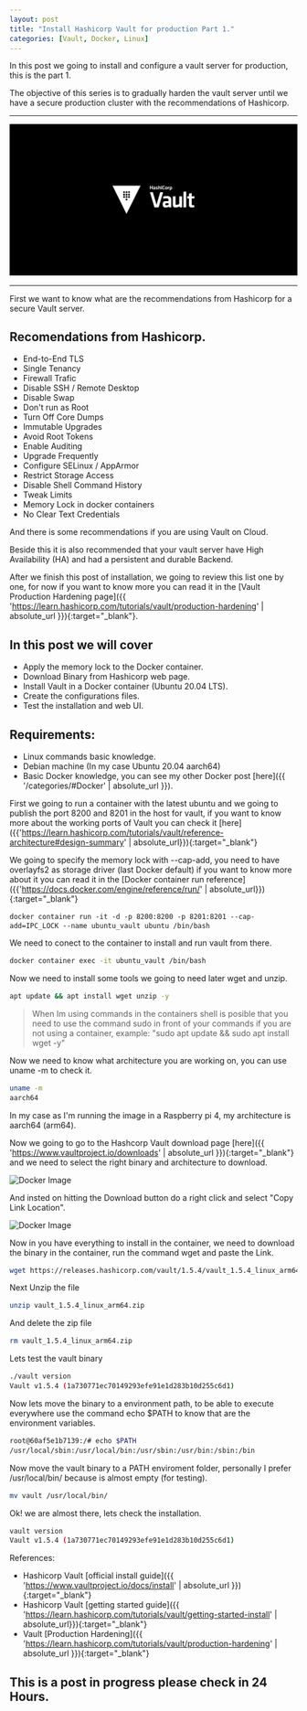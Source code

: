 ```yaml
---
layout: post
title: "Install Hashicorp Vault for production Part 1."
categories: [Vault, Docker, Linux]
---
```

In this post we going to install and configure a vault server for production, this is the part 1.

The objective of this series is to gradually harden the vault server until we have a secure production cluster with the recommendations of Hashicorp.

* * *

![Vault Image](/assets/images/vault.png)

* * *

First we want to know what are the recommendations from Hashicorp for a secure Vault server.

## [](#header-3)Recomendations from Hashicorp.

* End-to-End TLS
* Single Tenancy
* Firewall Trafic
* Disable SSH / Remote Desktop
* Disable Swap
* Don't run as Root
* Turn Off Core Dumps
* Immutable Upgrades
* Avoid Root Tokens
* Enable Auditing
* Upgrade Frequently
* Configure SELinux / AppArmor
* Restrict Storage Access
* Disable Shell Command History
* Tweak Limits
* Memory Lock in docker containers
* No Clear Text Credentials

And there is some recommendations if you are using Vault on Cloud.

Beside this it is also recommended that your vault server have High Availability (HA) and had a persistent and durable Backend.

After we finish this post of installation, we going to review this list one by one, for now if you want to know more you can read it in the [Vault Production Hardening page]({{ 'https://learn.hashicorp.com/tutorials/vault/production-hardening' | absolute_url }}){:target="_blank"}.

## [](#header-3)In this post we will cover

* Apply the memory lock to the Docker container.
* Download Binary from Hashicorp web page.
* Install Vault in a Docker container (Ubuntu 20.04 LTS).
* Create the configurations files.
* Test the installation and web UI.

## [](#header-2)Requirements:

* Linux commands basic knowledge.
* Debian machine (In my case Ubuntu 20.04 aarch64)
* Basic Docker knowledge, you can see my other Docker post [here]({{ '/categories/#Docker' | absolute_url }}).

First we going to run a container with the latest ubuntu and we going to publish the port 8200 and 8201 in the host for vault, if you want to know more about the working ports of Vault you can check it [here]({{'https://learn.hashicorp.com/tutorials/vault/reference-architecture#design-summary' | absolute_url}}){:target="_blank"}

We going to specify the memory lock with --cap-add, you need to have overlayfs2 as storage driver (last Docker default) if you want to know more about it you can read it in the [Docker container run reference]({{'https://docs.docker.com/engine/reference/run/' | absolute_url}}){:target="_blank"}

```shell
docker container run -it -d -p 8200:8200 -p 8201:8201 --cap-add=IPC_LOCK --name ubuntu_vault ubuntu /bin/bash
```

We need to conect to the container to install and run vault from there.

```bash
docker container exec -it ubuntu_vault /bin/bash
```

Now we need to install some tools we going to need later wget and unzip.

```bash
apt update && apt install wget unzip -y
```

> When Im using commands in the containers shell is posible that you need to use the command sudo in front of your commands if you are not using a container, example: "sudo apt update && sudo apt install wget -y"

Now we need to know what architecture you are working on, you can use uname -m to check it.

```bash
uname -m
aarch64
```
In my case as I'm running the image in a Raspberry pi 4, my architecture is aarch64 (arm64).

Now we going to go to the Hashcorp Vault download page [here]({{ 'https://www.vaultproject.io/downloads' | absolute_url }}){:target="_blank"} and we need to select the right binary and architecture to download.

![Docker Image](/assets/images/post/2020-09-25-download1.png)

And insted on hitting the Download button do a right click and select "Copy Link Location".

![Docker Image](/assets/images/post/2020-09-25-download2.png)

Now in you have everything to install in the container, we need to download the binary in the container, run the command wget and paste the Link.

```bash
wget https://releases.hashicorp.com/vault/1.5.4/vault_1.5.4_linux_arm64.zip
```
Next Unzip the file

```bash
unzip vault_1.5.4_linux_arm64.zip
```
And delete the zip file

```bash
rm vault_1.5.4_linux_arm64.zip
```

Lets test the vault binary

```bash
./vault version
Vault v1.5.4 (1a730771ec70149293efe91e1d283b10d255c6d1)
```
Now lets move the binary to a environment path, to be able to execute everywhere use the command echo $PATH to know that are the environment variables.

```bash
root@60af5e1b7139:/# echo $PATH
/usr/local/sbin:/usr/local/bin:/usr/sbin:/usr/bin:/sbin:/bin
```

Now move the vault binary to a PATH enviroment folder, personally I prefer /usr/local/bin/ because is almost empty (for testing).

```bash
mv vault /usr/local/bin/

```

Ok! we are almost there, lets check the installation.

```bash
vault version
Vault v1.5.4 (1a730771ec70149293efe91e1d283b10d255c6d1)
```

References:

* Hashicorp Vault [official install guide]({{ 'https://www.vaultproject.io/docs/install' | absolute_url }}){:target="_blank"}
* Hashicorp Vault [getting started guide]({{ 'https://learn.hashicorp.com/tutorials/vault/getting-started-install' | absolute_url}}){:target="_blank"}
* Vault [Production Hardening]({{ 'https://learn.hashicorp.com/tutorials/vault/production-hardening' | absolute_url }}){:target="_blank"}


## [](#header-1)This is a post in progress please check in 24 Hours.
